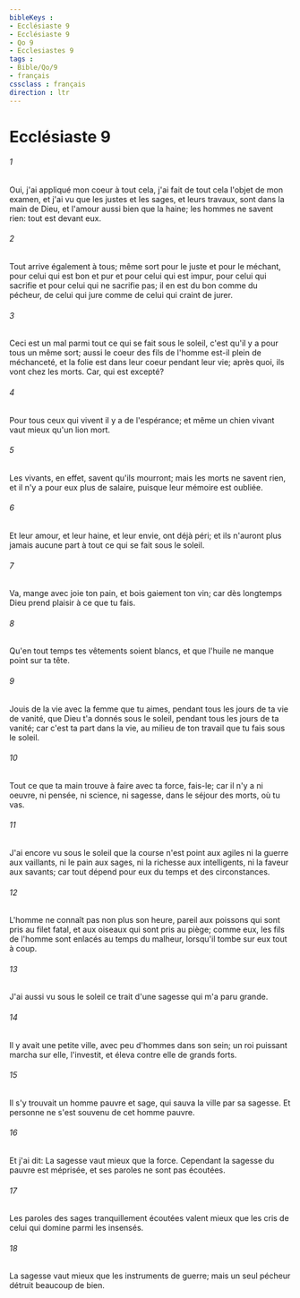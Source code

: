 ```yaml
---
bibleKeys : 
- Ecclésiaste 9
- Ecclésiaste 9
- Qo 9
- Ecclesiastes 9
tags : 
- Bible/Qo/9
- français
cssclass : français
direction : ltr
---
```


# Ecclésiaste 9

###### 1
Oui, j'ai appliqué mon coeur à tout cela, j'ai fait de tout cela l'objet de mon examen, et j'ai vu que les justes et les sages, et leurs travaux, sont dans la main de Dieu, et l'amour aussi bien que la haine; les hommes ne savent rien: tout est devant eux.
###### 2
Tout arrive également à tous; même sort pour le juste et pour le méchant, pour celui qui est bon et pur et pour celui qui est impur, pour celui qui sacrifie et pour celui qui ne sacrifie pas; il en est du bon comme du pécheur, de celui qui jure comme de celui qui craint de jurer.
###### 3
Ceci est un mal parmi tout ce qui se fait sous le soleil, c'est qu'il y a pour tous un même sort; aussi le coeur des fils de l'homme est-il plein de méchanceté, et la folie est dans leur coeur pendant leur vie; après quoi, ils vont chez les morts. Car, qui est excepté?
###### 4
Pour tous ceux qui vivent il y a de l'espérance; et même un chien vivant vaut mieux qu'un lion mort.
###### 5
Les vivants, en effet, savent qu'ils mourront; mais les morts ne savent rien, et il n'y a pour eux plus de salaire, puisque leur mémoire est oubliée.
###### 6
Et leur amour, et leur haine, et leur envie, ont déjà péri; et ils n'auront plus jamais aucune part à tout ce qui se fait sous le soleil.
###### 7
Va, mange avec joie ton pain, et bois gaiement ton vin; car dès longtemps Dieu prend plaisir à ce que tu fais.
###### 8
Qu'en tout temps tes vêtements soient blancs, et que l'huile ne manque point sur ta tête.
###### 9
Jouis de la vie avec la femme que tu aimes, pendant tous les jours de ta vie de vanité, que Dieu t'a donnés sous le soleil, pendant tous les jours de ta vanité; car c'est ta part dans la vie, au milieu de ton travail que tu fais sous le soleil.
###### 10
Tout ce que ta main trouve à faire avec ta force, fais-le; car il n'y a ni oeuvre, ni pensée, ni science, ni sagesse, dans le séjour des morts, où tu vas.
###### 11
J'ai encore vu sous le soleil que la course n'est point aux agiles ni la guerre aux vaillants, ni le pain aux sages, ni la richesse aux intelligents, ni la faveur aux savants; car tout dépend pour eux du temps et des circonstances.
###### 12
L'homme ne connaît pas non plus son heure, pareil aux poissons qui sont pris au filet fatal, et aux oiseaux qui sont pris au piège; comme eux, les fils de l'homme sont enlacés au temps du malheur, lorsqu'il tombe sur eux tout à coup.
###### 13
J'ai aussi vu sous le soleil ce trait d'une sagesse qui m'a paru grande.
###### 14
Il y avait une petite ville, avec peu d'hommes dans son sein; un roi puissant marcha sur elle, l'investit, et éleva contre elle de grands forts.
###### 15
Il s'y trouvait un homme pauvre et sage, qui sauva la ville par sa sagesse. Et personne ne s'est souvenu de cet homme pauvre.
###### 16
Et j'ai dit: La sagesse vaut mieux que la force. Cependant la sagesse du pauvre est méprisée, et ses paroles ne sont pas écoutées.
###### 17
Les paroles des sages tranquillement écoutées valent mieux que les cris de celui qui domine parmi les insensés.
###### 18
La sagesse vaut mieux que les instruments de guerre; mais un seul pécheur détruit beaucoup de bien.
